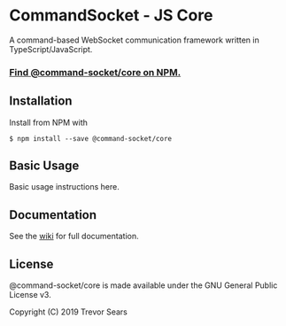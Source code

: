 # CommandSocket - JS Core
A command-based WebSocket communication framework written in TypeScript/JavaScript.

### [Find @command-socket/core on NPM.](https://www.npmjs.com/package/@command-socket/core)

## Installation
Install from NPM with
```
$ npm install --save @command-socket/core
```

## Basic Usage
Basic usage instructions here.

## Documentation
See the [wiki](https://github.com/command-socket/cs-js-core/wiki) for full documentation.

## License
@command-socket/core is made available under the GNU General Public License v3.

Copyright (C) 2019 Trevor Sears
